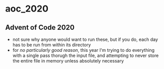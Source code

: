 # aoc_2020

## Advent of Code 2020

* not sure why anyone would want to run these, but if you do, each day has to
  be run from within its directory
* for _no particularly good reason_, this year I'm trying to do everything with a single pass thorugh the
  input file, and attempting to never store the entire file in memory unless
  absolutely necessary
